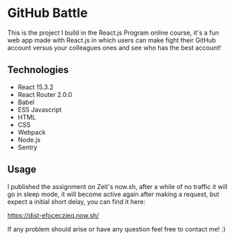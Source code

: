 # GitHub Battle

This is the project I build in the React.js Program online course, it's a fun web app made with React.js in which users can make fight their GitHub account versus your colleagues ones and see who has the best account!

## Technologies

- React 15.3.2
- React Router 2.0.0
- Babel
- ES5 Javascript
- HTML
- CSS
- Webpack
- Node.js
- Sentry

## Usage

I published the assignment on Zeit's now.sh, after a while of no traffic it will go in sleep mode, it will become active again after making a request, but expect a initial short delay, you can find it here:

https://dist-efoceczjeq.now.sh/

If any problem should arise or have any question feel free to contact me! :)